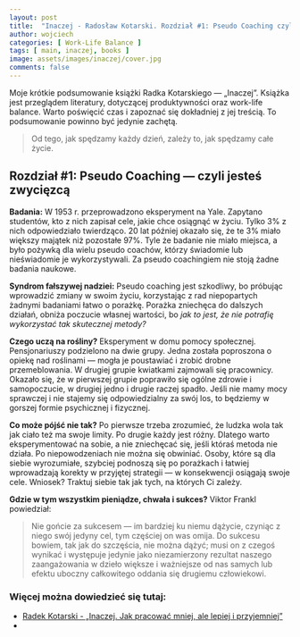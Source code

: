 ```yaml
---
layout: post
title:  "Inaczej - Radosław Kotarski. Rozdział #1: Pseudo Coaching czyli jesteś zwycięzcą"
author: wojciech
categories: [ Work-Life Balance ]
tags: [ main, inaczej, books ]
image: assets/images/inaczej/cover.jpg
comments: false
---
```

Moje krótkie podsumowanie książki Radka Kotarskiego — „Inaczej”. Książka jest przeglądem literatury, dotyczącej
produktywności oraz work-life balance. Warto poświęcić czas i zapoznać się dokładniej z jej treścią.
To podsumowanie powinno być jedynie zachętą.

> Od tego, jak spędzamy każdy dzień, zależy to, jak spędzamy całe życie.

## Rozdział #1: Pseudo Coaching — czyli jesteś zwycięzcą

**Badania:** W 1953 r. przeprowadzono eksperyment na Yale. Zapytano
studentów, kto z nich zapisał cele, jakie chce osiągnąć w życiu. Tylko 3% z nich odpowiedziało twierdząco. 20 lat
później okazało się, że te 3% miało większy majątek niż pozostałe 97%. Tyle że badanie nie miało miejsca, a było pożywką
dla wielu pseudo coachów, którzy świadomie lub nieświadomie je wykorzystywali. Za pseudo coachingiem nie stoją żadne
badania naukowe.

**Syndrom fałszywej nadziei:** Pseudo coaching jest szkodliwy, bo próbując wprowadzić zmiany w swoim życiu, korzystając
z rad niepopartych żadnymi badaniami łatwo o porażkę. Porażka zniechęca do dalszych działań, obniża poczucie własnej
wartości, bo _jak to jest, że nie potrafię wykorzystać tak skutecznej metody?_

**Czego uczą na rośliny?** Eksperyment w domu pomocy społecznej. Pensjonariuszy podzielono na dwie grupy. Jedna została
poproszona o opiekę nad roślinami — mogła je poustawiać i zrobić drobne przemeblowania. W drugiej grupie kwiatkami
zajmowali się pracownicy. Okazało się, że w pierwszej grupie poprawiło się ogólne zdrowie i samopoczucie, w drugiej
jedno i drugie raczej spadło. Jeśli nie mamy mocy sprawczej i nie stajemy się odpowiedzialny za swój los, to będziemy w
gorszej formie psychicznej i fizycznej.

**Co może pójść nie tak?** Po pierwsze trzeba zrozumieć, że ludzka wola tak jak ciało też ma swoje limity. Po drugie
każdy jest różny. Dlatego warto eksperymentować na sobie, a nie zniechęcać się, jeśli któraś metoda nie działa. Po
niepowodzeniach nie można się obwiniać. Osoby, które są dla siebie wyrozumiałe, szybciej podnoszą się po porażkach i
łatwiej wprowadzają korekty w przyjętej strategii — w konsekwencji osiągają swoje cele. Wniosek? Traktuj siebie tak jak
tych, na których Ci zależy.

**Gdzie w tym wszystkim pieniądze, chwała i sukces?** Viktor Frankl powiedział:
> Nie gońcie za sukcesem — im bardziej ku niemu dążycie, czyniąc z niego swój jedyny cel, tym częściej on was omija. Do
> sukcesu bowiem, tak jak do szczęścia, nie można dążyć; musi on z czegoś wynikać i występuje jedynie jako niezamierzony
> rezultat naszego zaangażowania w dzieło większe i ważniejsze od nas samych lub efektu uboczny całkowitego oddania się
> drugiemu człowiekowi.

### Więcej można dowiedzieć się tutaj:

- [Radek Kotarski - „Inaczej. Jak pracować mniej, ale lepiej i przyjemniej”](https://altenberg.pl/inaczej-radek-kotarski/)
- 